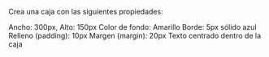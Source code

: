Crea una caja con las siguientes propiedades:

Ancho: 300px, Alto: 150px
Color de fondo: Amarillo
Borde: 5px sólido azul
Relleno (padding): 10px
Margen (margin): 20px
Texto centrado dentro de la caja